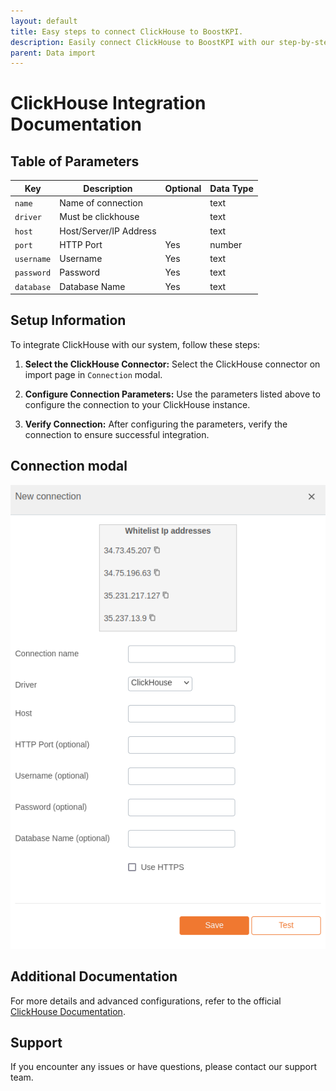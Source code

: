 ```yaml
---
layout: default
title: Easy steps to connect ClickHouse to BoostKPI.
description: Easily connect ClickHouse to BoostKPI with our step-by-step guide. Enable root-cause analysis and granular alerts on KPI changes.
parent: Data import
---
```


# ClickHouse Integration Documentation

## Table of Parameters

| Key        | Description            | Optional | Data Type |
|------------|------------------------|----------|-----------|
| `name`     | Name of connection     |          | text      |
| `driver`   | Must be clickhouse     |          | text      |
| `host`     | Host/Server/IP Address |          | text      |
| `port`     | HTTP Port              | Yes      | number    |
| `username` | Username               | Yes      | text      |
| `password` | Password               | Yes      | text      |
| `database` | Database Name          | Yes      | text      |

## Setup Information

To integrate ClickHouse with our system, follow these steps:

1. **Select the ClickHouse Connector:** Select the ClickHouse connector on import page
   in `Connection` modal.

2. **Configure Connection Parameters:** Use the parameters listed above to configure the connection
   to your ClickHouse
   instance.

3. **Verify Connection:** After configuring the parameters, verify the connection to ensure
   successful integration.

## Connection modal

![ClickHouse Integration](../../../images/integration/clickhouse-integration.png)

## Additional Documentation

For more details and advanced configurations, refer to the
official [ClickHouse Documentation](https://clickhouse.com/docs/en/intro).

## Support

If you encounter any issues or have questions, please contact our support team.
